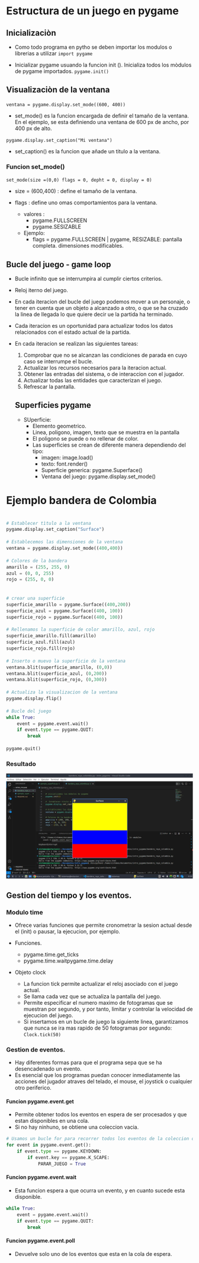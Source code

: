 # Estructura de un juego en pygame

## Inicializaciòn

- Como todo programa en pytho se deben importar los modulos o librerias a utilizar
`import pygame`

- Inicializar pygame usuando la funcion init (). Inicializa todos los mòdulos de pygame importados.
`pygame.init()`

## Visualizaciòn de la ventana

`ventana = pygame.display.set_mode((600, 400))`

- set_mode() es la funcion encargada de definir el tamaño de la ventana. En el ejemplo, se esta definiendo una ventana de 600 px de ancho, por 400 px de alto.

`pygame.display.set_caption("Mi ventana")`

- set_caption() es la funcion que añade un titulo a la ventana.

### Funcion set_mode()
`set_mode(size =(0,0) flags = 0, depht = 0, display = 0)`
- size = (600,400) : define el tamaño de la ventana.

- flags : define uno omas comportamientos para la ventana.
    - valores :
        - pygame.FULLSCREEN
        - pygame.SESIZABLE
    - Ejemplo:
        - flags = pygame.FULLSCREEN | pygame,
        RESIZABLE: pantalla completa.
        dimensiones modificables.

## Bucle del juego - game loop
- Bucle infinito que se interrumpira al cumplir ciertos criterios.
- Reloj iterno del juego.
- En cada iteracion del bucle del juego podemos mover a un personaje, o tener en cuenta que un objeto a alcanzado a otro, o que se ha cruzado la linea de llegada lo que quiere decir ue la partida ha terminado.
- Cada iteracion es un oportunidad para actualizar todos los datos relacionados con el estado actual de la partida.
- En cada iteracion se realizan las siguientes tareas:
    1. Comprobar que no se alcanzan las condiciones de parada en cuyo caso se interrumpe el bucle.
    2. Actualizar los recursos necesarios para la iteracion actual.
    3. Obtener las entradas del sistema, o de interaccion con el jugador.
    4. Actualizar todas las entidades que caracterizan el juego.
    5. Refrescar la pantalla.

    ## Superficies pygame
    - SUperficie: 
       - Elemento geometrico.
       - Linea, poligono, imagen, texto que se muestra en la pantalla
       - El poligono se puede o no rellenar de color.
       - Las superficies se crean de diferente manera dependiendo del tipo: 
            - imagen: image.load()
            - texto: font.render()
            - Superficie generica: pygame.Superface()
            - Ventana del juego: pygame.display.set_mode()

# Ejemplo bandera de Colombia

```Python

# Establecer tìtulo a la ventana
pygame.display.set_caption("Surface")

# Establecemos las dimensiones de la ventana
ventana = pygame.display.set_mode((400,400))

# Colores de la bandera
amarillo = (255, 255, 0)
azul = (0, 0, 255)
rojo = (255, 0, 0)


# crear una superficie
superficie_amarillo = pygame.Surface((400,200))
superficie_azul = pygame.Surface((400, 100))
superficie_rojo = pygame.Surface((400, 100))

# Rellenamos la superficie de color amarillo, azul, rojo
superficie_amarillo.fill(amarillo)
superficie_azul.fill(azul)
superficie_rojo.fill(rojo)

# Inserto o muevo la superficie de la ventana 
ventana.blit(superficie_amarillo, (0,0))
ventana.blit(superficie_azul, (0,200))
ventana.blit(superficie_rojo, (0,300))

# Actualiza la visualizacion de la ventana 
pygame.display.flip()

# Bucle del juego
while True:
    event = pygame.event.wait()
    if event.type == pygame.QUIT:
        break

pygame.quit()

```
### Resultado

![screen](screen.jpg)

## Gestion del tiempo y los eventos.

### Modulo time

- Ofrece varias funciones que permite cronometrar la sesion actual desde el (init) o pausar, la ejecucion, por ejemplo.
- Funciones. 
    - pygame.time.get_ticks
    - pygame.time.waitpygame.time.delay

- Objeto clock
    - La funcion tick permite actualizar el reloj asociado con el juego actual.
    - Se llama cada vez que se actualiza la pantalla del juego.
    - Permite especificar el numero maximo de fotogramas que se muestran por segundo, y por tanto, limitar y controlar la velocidad de ejecucion del juego.
    - Si insertamos en un bucle de juego la siguiente linea, garantizamos que nunca se ira mas rapido de 50 fotogramas por segundo: `Clock.tick(50)`

### Gestion de eventos.

- Hay diferentes formas para que el programa sepa que se ha desencadenado un evento.
- Es esencial que los programas puedan conocer inmediatamente las acciones del jugador atraves del telado, el mouse, el joystick o cualquier otro periferico.

#### Funcion pygame.event.get
- Permite obtener todos los eventos en espera de ser procesados y que estan disponibles en una cola. 
- Si no hay ninhuno, se obtiene una coleccion vacia.

```python
# Usamos un bucle for para recorrer todos los eventos de la coleccion obtenida al llamar a la funcion get.
for event in pygame.event.get():
    if event.type == pygame.KEYDOWN:
        if event.key == pygame.K_SCAPE:
            PARAR_JUEGO = True
```

#### Funcion pygame.event.wait
- Esta funcion espera a que ocurra un evento, y en cuanto sucede esta disponible.

```python
while True:
    event = pygame.event.wait()
    if event.type == pygame.QUIT:
        break
```

#### Funcion pygame.event.poll
- Devuelve solo uno de los eventos que esta en la cola de espera.

